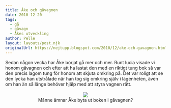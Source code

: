 ```yaml
---
title: Åke och gåvagnen
date: 2010-12-20
tags: 
  - gå
  - gåvagn
  - Åkes utveckling	
author: Pelle
layout: layouts/post.njk
originalUrl: https://nejtupp.blogspot.com/2010/12/ake-och-gavagnen.html
---
```


<div style="text-align: center;"><div style="text-align: left;">Sedan någon vecka har Åke börjat gå mer och mer. Runt lucia visade vi honom gåvagnen och efter att ha lastat den med en riktigt tung bok så var den precis lagom tung för honom att skjuta omkring på. Det var roligt att se den lycka han utstrålade när han tog sig omkring själv i lägenheten, även om han än så länge behöver hjälp med att styra vagnen rätt.<br></div><br><img src="../../../img/2010/12/%25C3%2585ke%2Btar%2Bn%25C3%25A5gra%2Bsteg-_MG_6409.jpg"><br>
	<figcaption>Månne ämnar Åke byta ut boken i gåvagnen?</figcaption>
